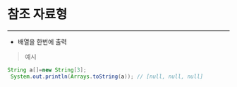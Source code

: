 # 참조 자료형
___
* 배열을 한번에 출력
> 예시
```java
String a[]=new String[3];
 System.out.println(Arrays.toString(a)); // [null, null, null]
```
